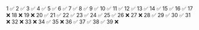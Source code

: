 1	✅
2	✅
3	✅
4	✅
5	✅
6	✅
7	✅
8	✅
9	✅
10	✅
11	✅
12	✅
13	✅
14	✅
15	✅
16	✅
17	❌
18	❌
19	❌
20	✅
21	✅
22	✅
23	✅
24	✅
25	✅
26	❌
27	❌
28	✅
29	✅
30	✅
31	❌
32	❌
33	❌
34	✅
35	❌
36	✅
37	✅
38	✅
39	❌
